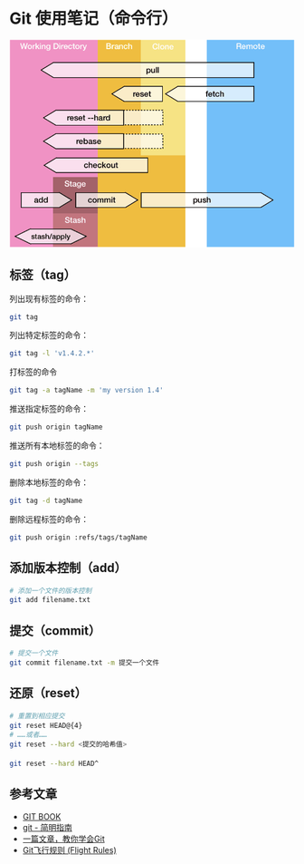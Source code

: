 # Git 使用笔记（命令行）

![git commad](../assets/imgs/git_cmd.png)

## 标签（tag）

列出现有标签的命令：

```bash
git tag
```

列出特定标签的命令：

```bash
git tag -l 'v1.4.2.*'
```

打标签的命令

```bash
git tag -a tagName -m 'my version 1.4'
```

推送指定标签的命令：

```bash
git push origin tagName
```

推送所有本地标签的命令：

```bash
git push origin --tags	
```

删除本地标签的命令：

```bash
git tag -d tagName
```

删除远程标签的命令：

```bash
git push origin :refs/tags/tagName
```

## 添加版本控制（add）

```bash
# 添加一个文件的版本控制
git add filename.txt
```

##  提交（commit）

```bash
# 提交一个文件
git commit filename.txt -m 提交一个文件
```

## 还原（reset）

```bash
# 重置到相应提交
git reset HEAD@{4}
# ……或者……
git reset --hard <提交的哈希值>

git reset --hard HEAD^
```

## 参考文章

* [GIT BOOK](https://git-scm.com/book/zh/v2)
* [git - 简明指南](http://rogerdudler.github.io/git-guide/index.zh.html)
* [一篇文章，教你学会Git](https://juejin.im/post/599e14875188251240632702)
* [Git飞行规则 (Flight Rules)](https://github.com/k88hudson/git-flight-rules/blob/master/README_zh-CN.md)
